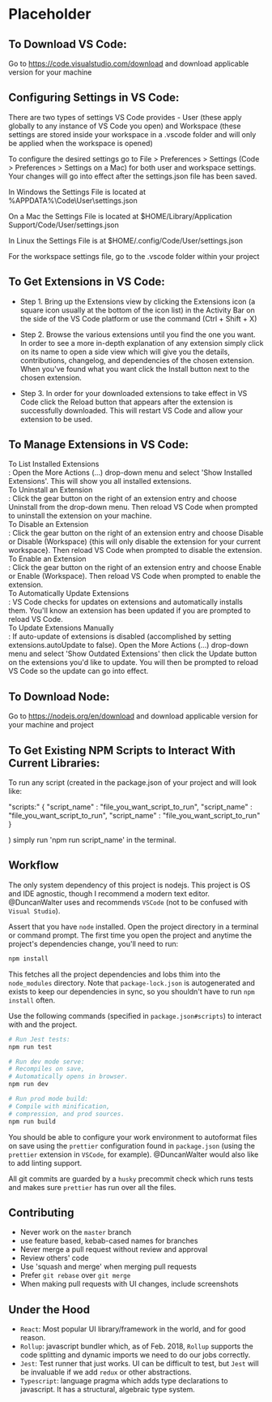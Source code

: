 # Placeholder

## To Download VS Code:

Go to https://code.visualstudio.com/download and download applicable version for your machine

## Configuring Settings in VS Code:

There are two types of settings VS Code provides - User (these apply globally to any instance of VS Code you open) and Workspace (these settings are stored inside your workspace in a .vscode folder and will only be applied when the workspace is opened)

To configure the desired settings go to File > Preferences > Settings (Code > Preferences > Settings on a Mac) for both user and workspace settings. Your changes will go into effect after the settings.json file has been saved.

In Windows the Settings File is located at %APPDATA%\Code\User\settings.json

On a Mac the Settings File is located at $HOME/Library/Application Support/Code/User/settings.json

In Linux the Settings File is at $HOME/.config/Code/User/settings.json

For the workspace settings file, go to the .vscode folder within your project

## To Get Extensions in VS Code:

- Step 1. Bring up the Extensions view by clicking the Extensions icon (a square icon usually at the bottom of the icon list) in the Activity Bar on the side of the VS Code platform or use the command (Ctrl + Shift + X)

- Step 2. Browse the various extensions until you find the one you want. In order to see a more in-depth explanation of any extension simply click on its name to open a side view which will give you the details, contributions, changelog, and dependencies of the chosen extension. When you've found what you want click the Install button next to the chosen extension.

- Step 3. In order for your downloaded extensions to take effect in VS Code click the Reload button that appears after the extension is successfully downloaded. This will restart VS Code and allow your extension to be used.

## To Manage Extensions in VS Code:

<dt>To List Installed Extensions</dt>: Open the More Actions (…) drop-down menu and select 'Show Installed Extensions'. This will show you all installed extensions.

<dt>To Uninstall an Extension</dt>: Click the gear button on the right of an extension entry and choose Uninstall from the drop-down menu. Then reload VS Code when prompted to uninstall the extension on your machine.

<dt>To Disable an Extension</dt>: Click the gear button on the right of an extension entry and choose Disable or Disable (Workspace) {this will only disable the extension for your current workspace}. Then reload VS Code when prompted to disable the extension.

<dt>To Enable an Extension</dt>: Click the gear button on the right of an extension entry and choose Enable or Enable (Workspace). Then reload VS Code when prompted to enable the extension.

<dt>To Automatically Update Extensions</dt>: VS Code checks for updates on extensions and automatically installs them. You'll know an extension has been updated if you are prompted to reload VS Code.

<dt>To Update Extensions Manually</dt>: If auto-update of extensions is disabled (accomplished by setting extensions.autoUpdate to false). Open the More Actions (…) drop-down menu and select 'Show Outdated Extensions' then click the Update button on the extensions you'd like to update. You will then be prompted to reload VS Code so the update can go into effect.

## To Download Node:

Go to https://nodejs.org/en/download and download applicable version for your machine and project

## To Get Existing NPM Scripts to Interact With Current Libraries:

To run any script (created in the package.json of your project and will look like:

"scripts:" {
"script_name" : "file_you_want_script_to_run",
"script_name" : "file_you_want_script_to_run",
"script_name" : "file_you_want_script_to_run"
}

) simply run 'npm run script_name' in the terminal.

## Workflow

The only system dependency of this project is nodejs. This project is OS and IDE agnostic, though I recommend a modern text editor. @DuncanWalter uses and recommends `VSCode` (not to be confused with `Visual Studio`).

Assert that you have `node` installed. Open the project directory in a terminal or command prompt. The first time you open the project and anytime the project's dependencies change, you'll need to run:

```bash
npm install
```

This fetches all the project dependencies and lobs thim into the `node_modules` directory. Note that `package-lock.json` is autogenerated and exists to keep our dependencies in sync, so you shouldn't have to run `npm install` often.

Use the following commands (specified in `package.json#scripts`) to interact with and the project.

```bash
# Run Jest tests:
npm run test

# Run dev mode serve:
# Recompiles on save,
# Automatically opens in browser.
npm run dev

# Run prod mode build:
# Compile with minification,
# compression, and prod sources.
npm run build
```

You should be able to configure your work environment to autoformat files on save using the `prettier` configuration found in `package.json` (using the `prettier` extension in `VSCode`, for example). @DuncanWalter would also like to add linting support.

All git commits are guarded by a `husky` precommit check which runs tests and makes sure `prettier` has run over all the files.

## Contributing

- Never work on the `master` branch
- use feature based, kebab-cased names for branches
- Never merge a pull request without review and approval
- Review others' code
- Use 'squash and merge' when merging pull requests
- Prefer `git rebase` over `git merge`
- When making pull requests with UI changes, include screenshots

## Under the Hood

- `React`: Most popular UI library/framework in the world, and for good reason.
- `Rollup`: javascript bundler which, as of Feb. 2018, `Rollup` supports the code splitting and dynamic imports we need to do our jobs correctly.
- `Jest`: Test runner that just works. UI can be difficult to test, but `Jest` will be invaluable if we add `redux` or other abstractions.
- `Typescript`: language pragma which adds type declarations to javascript. It has a structural, algebraic type system.
